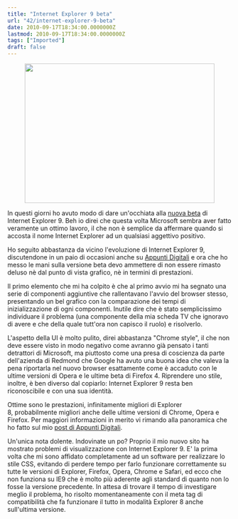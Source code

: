 ```yaml
---
title: "Internet Explorer 9 beta"
url: "42/internet-explorer-9-beta"
date: 2010-09-17T18:34:00.0000000Z
lastmod: 2010-09-17T18:34:00.0000000Z
tags: ["Imported"]
draft: false
---
```

<p style="text-align: center">
	<img alt="" src="http://www.geekit.it/wp-content/uploads/2010/09/internetexplorer9.jpg" style="width: 427px; height: 313px" /></p>
<p>
	In questi giorni ho avuto modo di dare un'occhiata alla <a href="http://windows.microsoft.com/it-IT/internet-explorer/products/ie-9/home" target="_blank">nuova beta</a> di Internet Explorer 9. Beh io direi che questa volta Microsoft sembra aver fatto veramente un ottimo lavoro, il che non è semplice da affermare quando si accosta il nome Internet Explorer ad un qualsiasi aggettivo positivo.</p>
<p>
	Ho seguito abbastanza da vicino l'evoluzione di Internet Explorer 9, discutendone in un paio di occasioni anche su <a href="http://www.appuntidigitali.it/8665/ie9-il-riscatto-di-microsoft-nel-panorama-dei-browser/" target="_blank">Appunti Digitali</a> e ora che ho messo le mani sulla versione beta devo ammettere di non essere rimasto deluso nè dal punto di vista grafico, nè in termini di prestazioni.</p>
<p>
	Il primo elemento che mi ha colpito è che al primo avvio mi ha segnato una serie di componenti aggiuntive che rallentavano l'avvio del browser stesso, presentando un bel grafico con la comparazione dei tempi di inizializzazione di ogni componenti. Inutile dire che è stato semplicissimo individuare il problema (una componente della mia scheda TV che ignoravo di avere e che della quale tutt'ora non capisco il ruolo) e risolverlo.</p>
<p>
	L'aspetto della UI è molto pulito, direi abbastanza "Chrome style", il che non deve essere visto in modo negativo come avranno già pensato i tanti detrattori di Microsoft, ma piuttosto come una presa di coscienza da parte dell'azienda di Redmond che Google ha avuto una buona idea che valeva la pena riportarla nel nuovo browser esattamente come è accaduto con le ultime versioni di Opera e le ultime beta di Firefox 4. Riprendere uno stile, inoltre, è ben diverso dal copiarlo: Internet Explorer 9 resta ben riconoscibile e con una sua identità.</p>
<p>
	Ottime sono le prestazioni, infinitamente migliori di Explorer 8, probabilmente migliori anche delle ultime versioni di Chrome, Opera e Firefox. Per maggiori informazioni in merito vi rimando alla panoramica che ho fatto sul mio <a href="http://www.appuntidigitali.it/11817/webmaster-preparate-i-vostri-siti-per-ie9/" target="_blank">post di Appunti Digitali</a>.</p>
<p>
	Un'unica nota dolente. Indovinate un po? Proprio il mio nuovo sito ha mostrato problemi di visualizzazione con Internet Explorer 9. E' la prima volta che mi sono affidato completamente ad un software per realizzare lo stile CSS, evitando di perdere tempo per farlo funzionare correttamente su tutte le versioni di Explorer, Firefox, Opera, Chrome e Safari, ed ecco che non funziona su IE9 che è molto più aderente agli standard di quanto non lo fosse la versione precedente. In attesa di trovare il tempo di investigare meglio il problema, ho risolto momentaneamente con il meta tag di compatibilità che fa funzionare il tutto in modalità Explorer 8 anche sull'ultima versione.</p>
